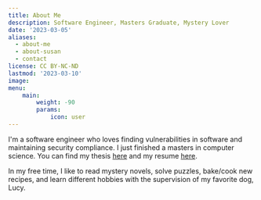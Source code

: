 ```yaml
---
title: About Me
description: Software Engineer, Masters Graduate, Mystery Lover
date: '2023-03-05'
aliases:
  - about-me
  - about-susan
  - contact
license: CC BY-NC-ND
lastmod: '2023-03-10'
image: 
menu:
    main: 
        weight: -90
        params:
            icon: user
---
```


I'm a software engineer who loves finding vulnerabilities in software and maintaining security compliance. I just finished a masters in computer science. You can find my thesis [here](assets/ThesisOnBugBountyPlatforms.pdf) and my resume [here](assets/SusanMcCartneyResume.pdf).

In my free time, I like to read mystery novels, solve puzzles, bake/cook new recipes, and learn different hobbies with the supervision of my favorite dog, Lucy.
